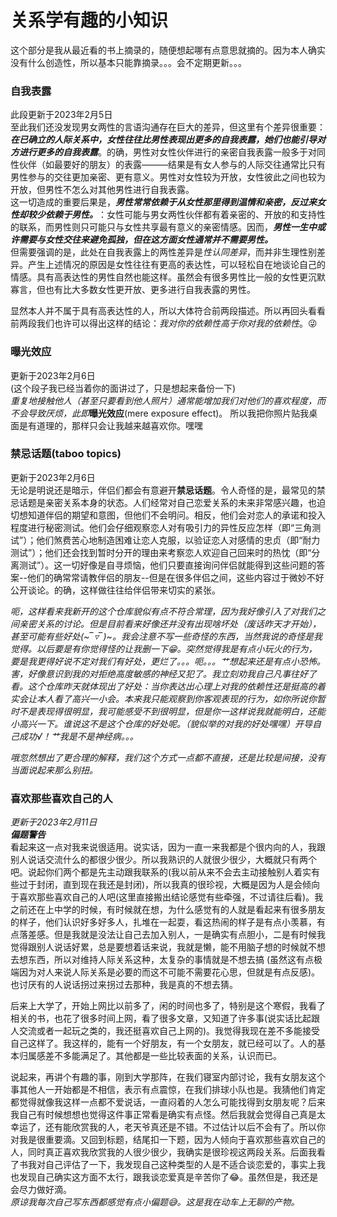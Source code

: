 # 关系学有趣的小知识
这个部分是我从最近看的书上摘录的，随便想起哪有点意思就摘的。因为本人确实没有什么创造性，所以基本只能靠摘录。。。会不定期更新。。。
### 自我表露
此段更新于2023年2月5日   
至此我们还没发现男女两性的言语沟通存在巨大的差异，但这里有个差异很重要：***在已确立的人际关系中，女性往往比男性表现出更多的自我表露，她们也能引导对方进行更多的自我表露***。的确，男性对女性伙伴进行的亲密自我表露一般多于对同性伙伴（如最要好的朋友）的表露———结果是有女人参与的人际交往通常比只有男性参与的交往更加亲密、更有意义。男性对女性较为开放，女性彼此之间也较为开放，但男性不怎么对其他男性进行自我表露。   
这一切造成的重要后果是，***男性常常依赖于从女性那里得到温情和亲密，反过来女性却较少依赖于男性。***：女性可能与男女两性伙伴都有着亲密的、开放的和支持性的联系，而男性则只可能只与女性共享最有意义的亲密情感。因而，***男性一生中或许需要与女性交往来避免孤独，但在这方面女性通常并不需要男性。***   
但需要强调的是，此处在自我表露上的两性差异是*性认同差异*，而并非生理性别差异。产生上述情况的原因是女性往往有更高的表达性，可以轻松自在地谈论自己的情感。具有高表达性的男性自然也能这样。虽然会有很多男性比一般的女性更沉默寡言，但也有比大多数女性更开放、更多进行自我表露的男性。  

显然本人并不属于具有高表达性的人，所以大体符合前两段描述。所以再回头看看前两段我们也许可以得出这样的结论：*我对你的依赖性高于你对我的依赖性*。😜    
### 曝光效应 
更新于2023年2月6日  
(这个段子我已经当着你的面讲过了，只是想起来备份一下)  
*重复地接触他人（甚至只要看到他人照片）通常能增加我们对他们的喜欢程度，而不会导致厌烦，此即***曝光效应**(mere exposure effect)。 
所以我把你照片贴我桌面是有道理的，那样只会让我越来越喜欢你。嘿嘿   
### 禁忌话题(taboo topics)
更新于2023年2月6日    
无论是明说还是暗示，伴侣们都会有意避开**禁忌话题**。令人奇怪的是，最常见的禁忌话题是亲密关系本身的状态。人们经常对自己恋爱关系的未来非常感兴趣，也迫切想知道伴侣的期望和意图，但他们不会明问。相反，他们会对恋人的承诺和投入程度进行秘密测试。他们会仔细观察恋人对有吸引力的异性反应怎样（即“三角测试”）；他们煞费苦心地制造困难让恋人克服，以验证恋人对感情的忠贞（即“耐力测试”）；他们还会找到暂时分开的理由来考察恋人欢迎自己回来时的热忱（即“分离测试”）。这一切好像是自寻烦恼，他们只要直接询问伴侣就能得到这些问题的答案--他们的确常常请教伴侣的朋友--但是在很多伴侣之间，这些内容过于微妙不好公开谈论。的确，这样做往往给伴侣带来切实的紧张。  

*呃，这样看来我新开的这个仓库貌似有点不符合常理，因为我好像引入了对我们之间亲密关系的讨论。但是目前看来好像还并没有出现啥坏处（废话昨天才开始），甚至可能有些好处(⁠~⁠‾⁠▿⁠‾⁠)⁠~。我会注意不写一些奇怪的东西，当然我说的奇怪是我觉得。以后要是有你觉得怪的让我删一下😁。突然觉得我是有点小玩火的行为，要是我更得好说不定对我们有好处，更烂了。。。呃。。。艹想起来还是有点小恐怖。害，好像意识到我的对拒绝高度敏感的神经又犯了。我立刻劝我自己凡事往好了看。这个仓库昨天就体现出了好处：当你表达出心理上对我的依赖性还是挺高的着实会让本人看了高兴一小会。本来我只能观察到你客观表现的行为，如你所说你暂时不是表现得很明显，我可能感受不到很明显，但是你一这样说我就能明白，还能小高兴一下。谁说这不是这个仓库的好处呢。（貌似举的对我的好处嘿嘿）开导自己成功√！艹我是不是神经病。。。*     

*哦忽然想出了更合理的解释，我们这个方式一点都不直接，还是比较是间接，没有当面说起来那么别扭。*

### 喜欢那些喜欢自己的人
*更新于2023年2月11日*  
***偏题警告***  
看起来这一点对我来说很适用。说实话，因为一直一来我都是个很内向的人，我跟别人说话交流什么的都很少很少。所以我熟识的人就很少很少，大概就只有两个吧。说起你们两个都是先主动跟我联系的(我以前从来不会去主动接触别人着实有些过于封闭，直到现在我还是封闭)，所以我真的很珍视，大概是因为人是会倾向于喜欢那些喜欢自己的人吧(这里直接搬出结论感觉有些牵强，不过请往后看)。我之前还在上中学的时候，有时候就在想，为什么感觉有的人就是看起来有很多朋友的样子，他们认识好多好多人，扎堆在一起耍，看这热闹的样子是有点小羡慕，有点落差感。但是我就是没法让自己去加入别人，一是确实有点胆小，二是有时候我觉得跟别人说话好累，总是要想着话来说，我就是懒，能不用脑子想的时候就不想去想东西，所以对维持人际关系这种，太复杂的事情就是不想去搞 (虽然这有点极端因为对人来说人际关系是必要的而这不可能不需要花心思，但就是有点反感)。 也讨厌有的人说话拐过来拐过去那种，我是真的不想去猜。

后来上大学了，开始上网比以前多了，闲的时间也多了，特别是这个寒假，我看了相关的书，也花了很多时间上网，看了很多文章，又知道了许多事(说实话比起跟人交流或者一起玩之类的，我还挺喜欢自己上网的)。我觉得我现在差不多能接受自己这样了。我这样的，能有一个好朋友，有一个女朋友，就已经可以了。人的基本归属感差不多能满足了。其他都是一些比较表面的关系，认识而已。  

说起来，再讲个有趣的事，刚到大学那阵，在我们寝室内部讨论，我有女朋友这个事其他人一开始都是不相信，表示有点震惊，在我们排球小队也是。我猜他们肯定都觉得就像我这样一点都不爱说话，一直闷着的人怎么可能找得到女朋友呢？后来我自己有时候想想也觉得这件事正常看是确实有点怪。然后我就会觉得自己真是太幸运了，还有能欣赏我的人，老天爷真还是不错。不过估计以后不会有了。所以你对我是很重要滴。又回到标题，结尾扣一下题，因为人倾向于喜欢那些喜欢自己的人，同时真正喜欢我欣赏我的人很少很少，我确实是很珍视这两段关系。后面我看了书我对自己评估了一下，我发现自己这种类型的人是不适合谈恋爱的，事实上我也发现自己确实这方面不太行，跟我谈恋爱真是辛苦你了😂。虽然但是，我还是会尽力做好滴。   
*原谅我每次自己写东西都感觉有点小偏题😅。这是我在动车上无聊的产物。*

